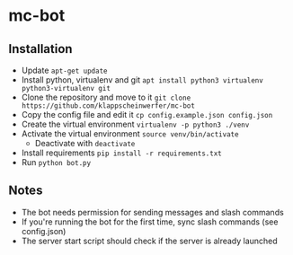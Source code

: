 # mc-bot

## Installation

* Update `apt-get update`
* Install python, virtualenv and git `apt install python3 virtualenv python3-virtualenv git`
* Clone the repository and move to it `git clone https://github.com/klappscheinwerfer/mc-bot`
* Copy the config file and edit it `cp config.example.json config.json`
* Create the virtual environment `virtualenv -p python3 ./venv`
* Activate the virtual environment `source venv/bin/activate`
	* Deactivate with `deactivate`
* Install requirements `pip install -r requirements.txt`
* Run `python bot.py`

## Notes

* The bot needs permission for sending messages and slash commands
* If you're running the bot for the first time, sync slash commands (see config.json)
* The server start script should check if the server is already launched